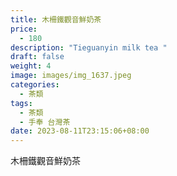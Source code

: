 ```yaml
---
title: 木柵鐵觀音鮮奶茶
price:
  - 180
description: "Tieguanyin milk tea "
draft: false
weight: 4
image: images/img_1637.jpeg
categories:
  - 茶類
tags:
  - 茶類
  - 手奉 台灣茶
date: 2023-08-11T23:15:06+08:00
---
```


 木柵鐵觀音鮮奶茶
